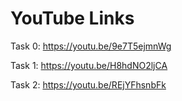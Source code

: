 # YouTube Links

Task 0: https://youtu.be/9e7T5ejmnWg  

Task 1: https://youtu.be/H8hdNO2ljCA 

Task 2: https://youtu.be/REjYFhsnbFk 

